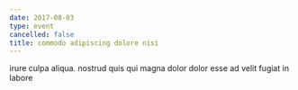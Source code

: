 ```yaml
---
date: 2017-08-03
type: event
cancelled: false
title: commodo adipiscing dolore nisi
---
```

irure culpa aliqua. nostrud quis qui magna dolor dolor esse ad velit fugiat in labore